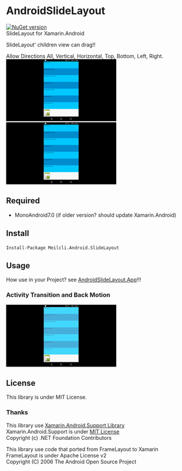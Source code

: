 # AndroidSlideLayout
[![NuGet version](https://badge.fury.io/nu/Meilcli.Android.SlideLayout.svg)](https://www.nuget.org/packages/Meilcli.Android.SlideLayout/)  
SlideLayout for Xamarin.Android

SlideLayout' children view can drag!!

Allow Directions All, Vertical, Horizontal, Top, Bottom, Left, Right.  
![](/all_vertical_horizontal.gif)
![](/top_bottom_left_right.gif)

## Required
- MonoAndroid7.0 (if older version? should update Xamarin.Android)

## Install
~~~
Install-Package Meilcli.Android.SlideLayout
~~~

## Usage
How use in your Project? see [AndroidSlideLayout.App](/AndroidSlideLayout.App)!!!
### Activity Transition and Back Motion
![](/transition.gif)

## License
This library is under MIT License.

### Thanks
This library use [Xamarin.Android.Support Library](https://github.com/xamarin/AndroidSupportComponents/)  
Xamarin.Android.Support is under [MIT License](https://github.com/xamarin/AndroidSupportComponents/blob/master/LICENSE.md)  
Copyright (c) .NET Foundation Contributors  

This library use code that ported from FrameLayout to Xamarin  
FrameLayout is under Apache License v2  
Copyright (C) 2006 The Android Open Source Project

